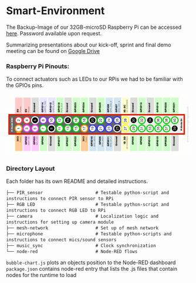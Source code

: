 # Smart-Environment

The Backup-Image of our 32GB-microSD Raspberry Pi can be accessed [here](https://syncandshare.lrz.de/getlink/fiwgxS6iyv6p68UEvT4sHEg/PiSDCardBackup.dmg.zip). Password available upon request.

Summarizing presentations about our kick-off, sprint and final demo meeting can be found on [Google Drive](https://drive.google.com/drive/folders/1RWxR8SE-929bHdC6CXpxWIwu3TBD98dn?usp=sharing)


### Raspberry Pi Pinouts:

To connect actuators such as LEDs to our RPis we had to be familiar with the GPIOs pins.

![alt text](Pinout.png "Logo Title Text 1")


### Directory Layout

Each folder has its own README and detailed instructions.
    
    ├── PIR_sensor                    # Testable python-script and instructions to connect PIR sensor to RPi
    ├── RGB LED                       # Testable python-script and instructions to connect RGB LED to RPi
    ├── camera                        # Localization logic and instructions for setting up camera module
    ├── mesh-network                  # Set up of mesh network
    ├── microphone                    # Testable python-scripts and instructions to connect mics/sound sensors
    ├── music_sync                    # Clock synchronization
    └── node-red                      # Node-RED flows
    
```bubble-chart.js``` plots an objects position to the Node-RED dashboard
```package.json``` contains node-red entry that lists the .js files that contain nodes for the runtime to load
